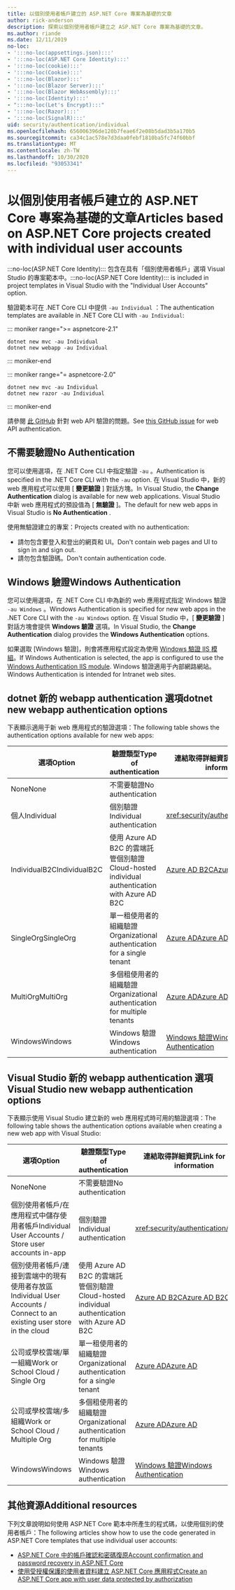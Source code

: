 ```yaml
---
title: 以個別使用者帳戶建立的 ASP.NET Core 專案為基礎的文章
author: rick-anderson
description: 探索以個別使用者帳戶建立之 ASP.NET Core 專案為基礎的文章。
ms.author: riande
ms.date: 12/11/2019
no-loc:
- ':::no-loc(appsettings.json):::'
- ':::no-loc(ASP.NET Core Identity):::'
- ':::no-loc(cookie):::'
- ':::no-loc(Cookie):::'
- ':::no-loc(Blazor):::'
- ':::no-loc(Blazor Server):::'
- ':::no-loc(Blazor WebAssembly):::'
- ':::no-loc(Identity):::'
- ":::no-loc(Let's Encrypt):::"
- ':::no-loc(Razor):::'
- ':::no-loc(SignalR):::'
uid: security/authentication/individual
ms.openlocfilehash: 656006396de120b7feae6f2e08b5dad3b5a170b5
ms.sourcegitcommit: ca34c1ac578e7d3daa0febf1810ba5fc74f60bbf
ms.translationtype: MT
ms.contentlocale: zh-TW
ms.lasthandoff: 10/30/2020
ms.locfileid: "93053341"
---
```

# <a name="articles-based-on-aspnet-core-projects-created-with-individual-user-accounts"></a><span data-ttu-id="273fc-103">以個別使用者帳戶建立的 ASP.NET Core 專案為基礎的文章</span><span class="sxs-lookup"><span data-stu-id="273fc-103">Articles based on ASP.NET Core projects created with individual user accounts</span></span>

<span data-ttu-id="273fc-104">:::no-loc(ASP.NET Core Identity)::: 包含在具有「個別使用者帳戶」選項 Visual Studio 的專案範本中。</span><span class="sxs-lookup"><span data-stu-id="273fc-104">:::no-loc(ASP.NET Core Identity)::: is included in project templates in Visual Studio with the "Individual User Accounts" option.</span></span>

<span data-ttu-id="273fc-105">驗證範本可在 .NET Core CLI 中提供 `-au Individual` ：</span><span class="sxs-lookup"><span data-stu-id="273fc-105">The authentication templates are available in .NET Core CLI with `-au Individual`:</span></span>

::: moniker range=">= aspnetcore-2.1"

```dotnetcli
dotnet new mvc -au Individual
dotnet new webapp -au Individual
```

::: moniker-end

::: moniker range="= aspnetcore-2.0"

```dotnetcli
dotnet new mvc -au Individual
dotnet new razor -au Individual
```

::: moniker-end

<span data-ttu-id="273fc-106">請參閱 [此 GitHub](https://github.com/dotnet/AspNetCore/issues/5833) 針對 web API 驗證的問題。</span><span class="sxs-lookup"><span data-stu-id="273fc-106">See [this GitHub issue](https://github.com/dotnet/AspNetCore/issues/5833) for web API authentication.</span></span>

<a name="no"></a>

## <a name="no-authentication"></a><span data-ttu-id="273fc-107">不需要驗證</span><span class="sxs-lookup"><span data-stu-id="273fc-107">No Authentication</span></span>

<span data-ttu-id="273fc-108">您可以使用選項，在 .NET Core CLI 中指定驗證 `-au` 。</span><span class="sxs-lookup"><span data-stu-id="273fc-108">Authentication is specified in the .NET Core CLI with the `-au` option.</span></span> <span data-ttu-id="273fc-109">在 Visual Studio 中，新的 web 應用程式可以使用 [ **變更驗證** ] 對話方塊。</span><span class="sxs-lookup"><span data-stu-id="273fc-109">In Visual Studio, the **Change Authentication** dialog is available for new web applications.</span></span> <span data-ttu-id="273fc-110">Visual Studio 中新 web 應用程式的預設值為 [ **無驗證** ]。</span><span class="sxs-lookup"><span data-stu-id="273fc-110">The default for new web apps in Visual Studio is **No Authentication** .</span></span>

<span data-ttu-id="273fc-111">使用無驗證建立的專案：</span><span class="sxs-lookup"><span data-stu-id="273fc-111">Projects created with no authentication:</span></span>

* <span data-ttu-id="273fc-112">請勿包含要登入和登出的網頁和 UI。</span><span class="sxs-lookup"><span data-stu-id="273fc-112">Don't contain web pages and UI to sign in and sign out.</span></span>
* <span data-ttu-id="273fc-113">請勿包含驗證碼。</span><span class="sxs-lookup"><span data-stu-id="273fc-113">Don't contain authentication code.</span></span>

<a name="win"></a>

## <a name="windows-authentication"></a><span data-ttu-id="273fc-114">Windows 驗證</span><span class="sxs-lookup"><span data-stu-id="273fc-114">Windows Authentication</span></span>

<span data-ttu-id="273fc-115">您可以使用選項，在 .NET Core CLI 中為新的 web 應用程式指定 Windows 驗證 `-au Windows` 。</span><span class="sxs-lookup"><span data-stu-id="273fc-115">Windows Authentication is specified for new web apps in the .NET Core CLI with the `-au Windows` option.</span></span> <span data-ttu-id="273fc-116">在 Visual Studio 中，[ **變更驗證** ] 對話方塊會提供 **Windows 驗證** 選項。</span><span class="sxs-lookup"><span data-stu-id="273fc-116">In Visual Studio, the **Change Authentication** dialog provides the **Windows Authentication** options.</span></span>

<span data-ttu-id="273fc-117">如果選取 [Windows 驗證]，則會將應用程式設定為使用 [Windows 驗證 IIS 模組](xref:host-and-deploy/iis/modules)。</span><span class="sxs-lookup"><span data-stu-id="273fc-117">If Windows Authentication is selected, the app is configured to use the [Windows Authentication IIS module](xref:host-and-deploy/iis/modules).</span></span> <span data-ttu-id="273fc-118">Windows 驗證適用于內部網路網站。</span><span class="sxs-lookup"><span data-stu-id="273fc-118">Windows Authentication is intended for Intranet web sites.</span></span>

## <a name="dotnet-new-webapp-authentication-options"></a><span data-ttu-id="273fc-119">dotnet 新的 webapp authentication 選項</span><span class="sxs-lookup"><span data-stu-id="273fc-119">dotnet new webapp authentication options</span></span>

<span data-ttu-id="273fc-120">下表顯示適用于新 web 應用程式的驗證選項：</span><span class="sxs-lookup"><span data-stu-id="273fc-120">The following table shows the authentication options available for new web apps:</span></span>

| <span data-ttu-id="273fc-121">選項</span><span class="sxs-lookup"><span data-stu-id="273fc-121">Option</span></span> | <span data-ttu-id="273fc-122">驗證類型</span><span class="sxs-lookup"><span data-stu-id="273fc-122">Type of authentication</span></span> | <span data-ttu-id="273fc-123">連結取得詳細資訊</span><span class="sxs-lookup"><span data-stu-id="273fc-123">Link for more information</span></span> |
 | ----------------- | ------------ | ---------- |
| <span data-ttu-id="273fc-124">None</span><span class="sxs-lookup"><span data-stu-id="273fc-124">None</span></span>            |  <span data-ttu-id="273fc-125">不需要驗證</span><span class="sxs-lookup"><span data-stu-id="273fc-125">No authentication</span></span> | | 
| <span data-ttu-id="273fc-126">個人</span><span class="sxs-lookup"><span data-stu-id="273fc-126">Individual</span></span>      |  <span data-ttu-id="273fc-127">個別驗證</span><span class="sxs-lookup"><span data-stu-id="273fc-127">Individual authentication</span></span> | <xref:security/authentication/identity>
| <span data-ttu-id="273fc-128">IndividualB2C</span><span class="sxs-lookup"><span data-stu-id="273fc-128">IndividualB2C</span></span>   |  <span data-ttu-id="273fc-129">使用 Azure AD B2C 的雲端託管個別驗證</span><span class="sxs-lookup"><span data-stu-id="273fc-129">Cloud-hosted individual authentication with Azure AD B2C</span></span> | [<span data-ttu-id="273fc-130">Azure AD B2C</span><span class="sxs-lookup"><span data-stu-id="273fc-130">Azure AD B2C</span></span>](/azure/active-directory-b2c/) |
| <span data-ttu-id="273fc-131">SingleOrg</span><span class="sxs-lookup"><span data-stu-id="273fc-131">SingleOrg</span></span>       |  <span data-ttu-id="273fc-132">單一租使用者的組織驗證</span><span class="sxs-lookup"><span data-stu-id="273fc-132">Organizational authentication for a single tenant</span></span> | [<span data-ttu-id="273fc-133">Azure AD</span><span class="sxs-lookup"><span data-stu-id="273fc-133">Azure AD</span></span>](/azure/active-directory/develop/quickstart-v2-aspnet-core-webapp) |
| <span data-ttu-id="273fc-134">MultiOrg</span><span class="sxs-lookup"><span data-stu-id="273fc-134">MultiOrg</span></span>        |  <span data-ttu-id="273fc-135">多個租使用者的組織驗證</span><span class="sxs-lookup"><span data-stu-id="273fc-135">Organizational authentication for multiple tenants</span></span> | [<span data-ttu-id="273fc-136">Azure AD</span><span class="sxs-lookup"><span data-stu-id="273fc-136">Azure AD</span></span>](/azure/active-directory/develop/quickstart-v2-aspnet-core-webapp) |
| <span data-ttu-id="273fc-137">Windows</span><span class="sxs-lookup"><span data-stu-id="273fc-137">Windows</span></span>         |  <span data-ttu-id="273fc-138">Windows 驗證</span><span class="sxs-lookup"><span data-stu-id="273fc-138">Windows authentication</span></span> | [<span data-ttu-id="273fc-139">Windows 驗證</span><span class="sxs-lookup"><span data-stu-id="273fc-139">Windows Authentication</span></span>](xref:security/authentication/windowsauth)

## <a name="visual-studio-new-webapp-authentication-options"></a><span data-ttu-id="273fc-140">Visual Studio 新的 webapp authentication 選項</span><span class="sxs-lookup"><span data-stu-id="273fc-140">Visual Studio new webapp authentication options</span></span>

<span data-ttu-id="273fc-141">下表顯示使用 Visual Studio 建立新的 web 應用程式時可用的驗證選項：</span><span class="sxs-lookup"><span data-stu-id="273fc-141">The following table shows the authentication options available when creating a new web app with Visual Studio:</span></span>

| <span data-ttu-id="273fc-142">選項</span><span class="sxs-lookup"><span data-stu-id="273fc-142">Option</span></span> | <span data-ttu-id="273fc-143">驗證類型</span><span class="sxs-lookup"><span data-stu-id="273fc-143">Type of authentication</span></span> | <span data-ttu-id="273fc-144">連結取得詳細資訊</span><span class="sxs-lookup"><span data-stu-id="273fc-144">Link for more information</span></span> |
 | ----------------- | ------------ | ---------- |
| <span data-ttu-id="273fc-145">None</span><span class="sxs-lookup"><span data-stu-id="273fc-145">None</span></span>            |  <span data-ttu-id="273fc-146">不需要驗證</span><span class="sxs-lookup"><span data-stu-id="273fc-146">No authentication</span></span> | | 
| <span data-ttu-id="273fc-147">個別使用者帳戶/在應用程式中儲存使用者帳戶</span><span class="sxs-lookup"><span data-stu-id="273fc-147">Individual User Accounts / Store user accounts in-app</span></span> |  <span data-ttu-id="273fc-148">個別驗證</span><span class="sxs-lookup"><span data-stu-id="273fc-148">Individual authentication</span></span> | <xref:security/authentication/identity> |
| <span data-ttu-id="273fc-149">個別使用者帳戶/連接到雲端中的現有使用者存放區</span><span class="sxs-lookup"><span data-stu-id="273fc-149">Individual User Accounts / Connect to an existing user store in the cloud</span></span> |  <span data-ttu-id="273fc-150">使用 Azure AD B2C 的雲端託管個別驗證</span><span class="sxs-lookup"><span data-stu-id="273fc-150">Cloud-hosted individual authentication with Azure AD B2C</span></span> | [<span data-ttu-id="273fc-151">Azure AD B2C</span><span class="sxs-lookup"><span data-stu-id="273fc-151">Azure AD B2C</span></span>](/azure/active-directory-b2c/) |
| <span data-ttu-id="273fc-152">公司或學校雲端/單一組織</span><span class="sxs-lookup"><span data-stu-id="273fc-152">Work or School Cloud / Single Org</span></span>  |  <span data-ttu-id="273fc-153">單一租使用者的組織驗證</span><span class="sxs-lookup"><span data-stu-id="273fc-153">Organizational authentication for a single tenant</span></span> | [<span data-ttu-id="273fc-154">Azure AD</span><span class="sxs-lookup"><span data-stu-id="273fc-154">Azure AD</span></span>](/azure/active-directory/develop/quickstart-v2-aspnet-core-webapp) |
| <span data-ttu-id="273fc-155">公司或學校雲端/多組織</span><span class="sxs-lookup"><span data-stu-id="273fc-155">Work or School Cloud / Multiple Org</span></span> |  <span data-ttu-id="273fc-156">多個租使用者的組織驗證</span><span class="sxs-lookup"><span data-stu-id="273fc-156">Organizational authentication for multiple tenants</span></span> | [<span data-ttu-id="273fc-157">Azure AD</span><span class="sxs-lookup"><span data-stu-id="273fc-157">Azure AD</span></span>](/azure/active-directory/develop/quickstart-v2-aspnet-core-webapp) |
| <span data-ttu-id="273fc-158">Windows</span><span class="sxs-lookup"><span data-stu-id="273fc-158">Windows</span></span>         |  <span data-ttu-id="273fc-159">Windows 驗證</span><span class="sxs-lookup"><span data-stu-id="273fc-159">Windows authentication</span></span> | [<span data-ttu-id="273fc-160">Windows 驗證</span><span class="sxs-lookup"><span data-stu-id="273fc-160">Windows Authentication</span></span>](xref:security/authentication/windowsauth)

## <a name="additional-resources"></a><span data-ttu-id="273fc-161">其他資源</span><span class="sxs-lookup"><span data-stu-id="273fc-161">Additional resources</span></span>

<span data-ttu-id="273fc-162">下列文章說明如何使用 ASP.NET Core 範本中所產生的程式碼，以使用個別的使用者帳戶：</span><span class="sxs-lookup"><span data-stu-id="273fc-162">The following articles show how to use the code generated in ASP.NET Core templates that use individual user accounts:</span></span>

* [<span data-ttu-id="273fc-163">ASP.NET Core 中的帳戶確認和密碼復原</span><span class="sxs-lookup"><span data-stu-id="273fc-163">Account confirmation and password recovery in ASP.NET Core</span></span>](xref:security/authentication/accconfirm)
* [<span data-ttu-id="273fc-164">使用受授權保護的使用者資料建立 ASP.NET Core 應用程式</span><span class="sxs-lookup"><span data-stu-id="273fc-164">Create an ASP.NET Core app with user data protected by authorization</span></span>](xref:security/authorization/secure-data)
